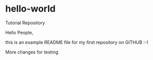 # hello-world
Tutorial Repository

Hello People,

this is an example README file for my first repository on GITHUB :-)

More changes for testing
